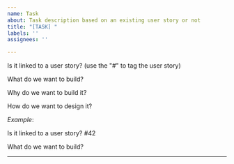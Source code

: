 ```yaml
---
name: Task
about: Task description based on an existing user story or not
title: "[TASK] "
labels: ''
assignees: ''

---
```


Is it linked to a user story? (use the "#" to tag the user story)

What do we want to build?

Why do we want to build it?

How do we want to design it?

*Example*:

Is it linked to a user story?
#42

What do we want to build?


--- 

